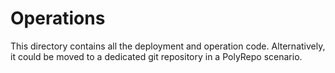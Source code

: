 # Operations
This directory contains all the deployment and operation code. Alternatively, it could be moved to a dedicated git repository in a PolyRepo scenario.
